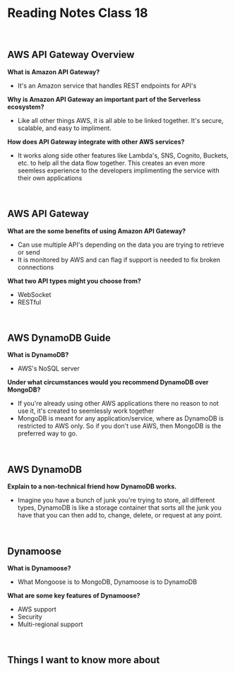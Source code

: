 # Reading Notes Class 18

<br>

## AWS API Gateway Overview

**What is Amazon API Gateway?**

- It's an Amazon service that handles REST endpoints for API's

**Why is Amazon API Gateway an important part of the Serverless ecosystem?**

- Like all other things AWS, it is all able to be linked together. It's secure, scalable, and easy to impliment.

**How does API Gateway integrate with other AWS services?**

- It works along side other features like Lambda's, SNS, Cognito, Buckets, etc. to help all the data flow together. This creates an even more seemless experience to the developers implimenting the service with their own applications

<br>

## AWS API Gateway

**What are the some benefits of using Amazon API Gateway?**

- Can use multiple API's depending on the data you are trying to retrieve or send
- It is monitored by AWS and can flag if support is needed to fix broken connections

**What two API types might you choose from?**

- WebSocket
- RESTful

<br>

## AWS DynamoDB Guide

**What is DynamoDB?**

- AWS's NoSQL server

**Under what circumstances would you recommend DynamoDB over MongoDB?**

- If you're already using other AWS applications there no reason to not use it, it's created to seemlessly work together
- MongoDB is meant for any application/service, where as DynamoDB is restricted to AWS only. So if you don't use AWS, then MongoDB is the preferred way to go. 

<br>

## AWS DynamoDB

**Explain to a non-technical friend how DynamoDB works.**

- Imagine you have a bunch of junk you're trying to store, all different types, DynamoDB is like a storage container that sorts all the junk you have that you can then add to, change, delete, or request at any point. 

<br>

## Dynamoose

**What is Dynamoose?**

- What Mongoose is to MongoDB, Dynamoose is to DynamoDB

**What are some key features of Dynamoose?**

- AWS support
- Security
- Multi-regional support

<br>

## Things I want to know more about